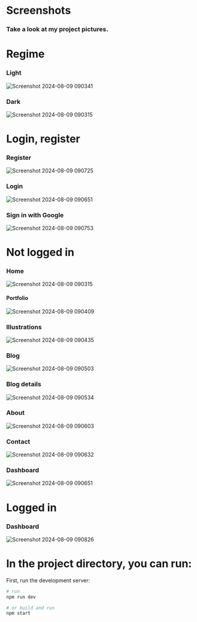 # Screenshots

### Take a look at my project pictures.

# Regime

### Light

![Screenshot 2024-08-09 090341](https://github.com/user-attachments/assets/ce74c728-f047-4fc2-916d-e2354df3a1e5)

### Dark

![Screenshot 2024-08-09 090315](https://github.com/user-attachments/assets/a21ac8c2-5bb3-46f3-8b28-ef7c6dd8707e)

# Login, register

### Register

![Screenshot 2024-08-09 090725](https://github.com/user-attachments/assets/4c3e2c21-949c-44ae-aee1-c500fc1abfbc)

### Login

![Screenshot 2024-08-09 090651](https://github.com/user-attachments/assets/de9405d6-6d96-4ab0-af70-074c7934e616)

### Sign in with Google

![Screenshot 2024-08-09 090753](https://github.com/user-attachments/assets/679b246d-139f-45a9-8b0c-d5949d2b746c)

# Not logged in

### Home

![Screenshot 2024-08-09 090315](https://github.com/user-attachments/assets/a21ac8c2-5bb3-46f3-8b28-ef7c6dd8707e)

#### Portfolio

![Screenshot 2024-08-09 090409](https://github.com/user-attachments/assets/9c87c47d-519a-4f5b-b201-456911ca8d83)

### Illustrations

![Screenshot 2024-08-09 090435](https://github.com/user-attachments/assets/41992e5b-c71d-41f6-aff0-aabed9a6a8e0)

### Blog

![Screenshot 2024-08-09 090503](https://github.com/user-attachments/assets/e816fce0-e550-450a-beaf-8189df1db2b2)

### Blog details

![Screenshot 2024-08-09 090534](https://github.com/user-attachments/assets/1a39425c-611d-43b5-99a3-b84116fdfe11)

### About

![Screenshot 2024-08-09 090603](https://github.com/user-attachments/assets/3c767a58-52ed-4244-86af-70ecd7fffba4)

### Contact

![Screenshot 2024-08-09 090632](https://github.com/user-attachments/assets/125afb09-4e6f-428e-a277-d69982ca1be7)

### Dashboard

![Screenshot 2024-08-09 090651](https://github.com/user-attachments/assets/e3d2f607-d4eb-4326-8897-20d41d87dd55)

# Logged in

### Dashboard

![Screenshot 2024-08-09 090826](https://github.com/user-attachments/assets/884bd67a-6ca2-4d45-a8fd-9f448276ecf2)

# In the project directory, you can run:

First, run the development server:

```bash
# run
npm run dev

# or build and run
npm start
```
